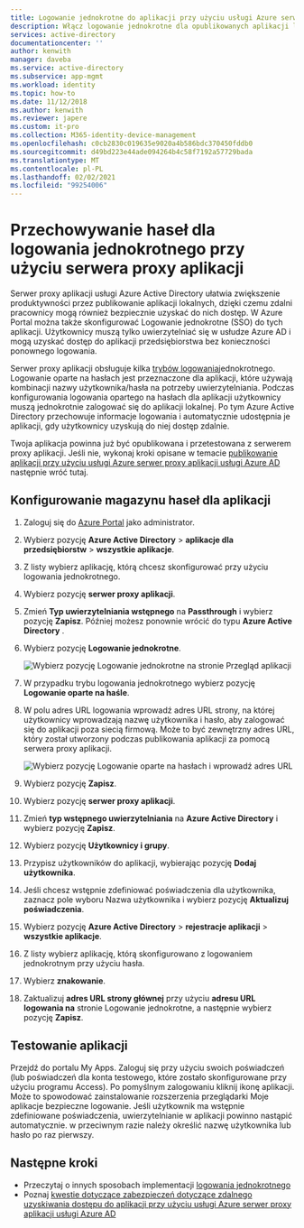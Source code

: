 ```yaml
---
title: Logowanie jednokrotne do aplikacji przy użyciu usługi Azure serwer proxy aplikacji usługi Azure AD | Microsoft Docs
description: Włącz logowanie jednokrotne dla opublikowanych aplikacji lokalnych przy użyciu usługi Azure serwer proxy aplikacji usługi Azure AD w Azure Portal.
services: active-directory
documentationcenter: ''
author: kenwith
manager: daveba
ms.service: active-directory
ms.subservice: app-mgmt
ms.workload: identity
ms.topic: how-to
ms.date: 11/12/2018
ms.author: kenwith
ms.reviewer: japere
ms.custom: it-pro
ms.collection: M365-identity-device-management
ms.openlocfilehash: c0cb2830c019635e9020a4b586bdc370450fddb0
ms.sourcegitcommit: d49bd223e44ade094264b4c58f7192a57729bada
ms.translationtype: MT
ms.contentlocale: pl-PL
ms.lasthandoff: 02/02/2021
ms.locfileid: "99254006"
---
```

# <a name="password-vaulting-for-single-sign-on-with-application-proxy"></a>Przechowywanie haseł dla logowania jednokrotnego przy użyciu serwera proxy aplikacji

Serwer proxy aplikacji usługi Azure Active Directory ułatwia zwiększenie produktywności przez publikowanie aplikacji lokalnych, dzięki czemu zdalni pracownicy mogą również bezpiecznie uzyskać do nich dostęp. W Azure Portal można także skonfigurować Logowanie jednokrotne (SSO) do tych aplikacji. Użytkownicy muszą tylko uwierzytelniać się w usłudze Azure AD i mogą uzyskać dostęp do aplikacji przedsiębiorstwa bez konieczności ponownego logowania.

Serwer proxy aplikacji obsługuje kilka [trybów logowania](sso-options.md#choosing-a-single-sign-on-method)jednokrotnego. Logowanie oparte na hasłach jest przeznaczone dla aplikacji, które używają kombinacji nazwy użytkownika/hasła na potrzeby uwierzytelniania. Podczas konfigurowania logowania opartego na hasłach dla aplikacji użytkownicy muszą jednokrotnie zalogować się do aplikacji lokalnej. Po tym Azure Active Directory przechowuje informacje logowania i automatycznie udostępnia je aplikacji, gdy użytkownicy uzyskują do niej dostęp zdalnie.

Twoja aplikacja powinna już być opublikowana i przetestowana z serwerem proxy aplikacji. Jeśli nie, wykonaj kroki opisane w temacie [publikowanie aplikacji przy użyciu usługi Azure serwer proxy aplikacji usługi Azure AD](application-proxy-add-on-premises-application.md) następnie wróć tutaj.

## <a name="set-up-password-vaulting-for-your-application"></a>Konfigurowanie magazynu haseł dla aplikacji

1. Zaloguj się do [Azure Portal](https://portal.azure.com) jako administrator.
1. Wybierz pozycję **Azure Active Directory**  >  **aplikacje dla przedsiębiorstw**  >  **wszystkie aplikacje**.
1. Z listy wybierz aplikację, którą chcesz skonfigurować przy użyciu logowania jednokrotnego.  
1. Wybierz pozycję **serwer proxy aplikacji**. 
1. Zmień **Typ uwierzytelniania wstępnego** na **Passthrough** i wybierz pozycję **Zapisz**. Później możesz ponownie wrócić do typu **Azure Active Directory** . 
1. Wybierz pozycję **Logowanie jednokrotne**.

   ![Wybierz pozycję Logowanie jednokrotne na stronie Przegląd aplikacji](./media/application-proxy-configure-single-sign-on-password-vaulting/select-sso.png)

1. W przypadku trybu logowania jednokrotnego wybierz pozycję **Logowanie oparte na haśle**.
1. W polu adres URL logowania wprowadź adres URL strony, na której użytkownicy wprowadzają nazwę użytkownika i hasło, aby zalogować się do aplikacji poza siecią firmową. Może to być zewnętrzny adres URL, który został utworzony podczas publikowania aplikacji za pomocą serwera proxy aplikacji.

   ![Wybierz pozycję Logowanie oparte na hasłach i wprowadź adres URL](./media/application-proxy-configure-single-sign-on-password-vaulting/password-sso.png)

1. Wybierz pozycję **Zapisz**.
1. Wybierz pozycję **serwer proxy aplikacji**. 
1. Zmień **typ wstępnego uwierzytelniania** na **Azure Active Directory** i wybierz pozycję **Zapisz**. 
1. Wybierz pozycję **Użytkownicy i grupy**.
1. Przypisz użytkowników do aplikacji, wybierając pozycję **Dodaj użytkownika**. 
1. Jeśli chcesz wstępnie zdefiniować poświadczenia dla użytkownika, zaznacz pole wyboru Nazwa użytkownika i wybierz pozycję **Aktualizuj poświadczenia**.
1. Wybierz pozycję **Azure Active Directory**  >  **rejestracje aplikacji**  >  **wszystkie aplikacje**.
1. Z listy wybierz aplikację, którą skonfigurowano z logowaniem jednokrotnym przy użyciu hasła.
1. Wybierz **znakowanie**. 
1. Zaktualizuj **adres URL strony głównej** przy użyciu **adresu URL logowania na** stronie Logowanie jednokrotne, a następnie wybierz pozycję **Zapisz**.  



<!-- Need to repro?
7. The page should tell you that a sign-in form was successfully detected at the provided URL. If it doesn't, select **Configure [your app name] Password Single Sign-on Settings** and choose **Manually detect sign-in fields**. Follow the instructions to point out where the sign-in credentials go. 
-->

## <a name="test-your-app"></a>Testowanie aplikacji

Przejdź do portalu My Apps. Zaloguj się przy użyciu swoich poświadczeń (lub poświadczeń dla konta testowego, które zostało skonfigurowane przy użyciu programu Access). Po pomyślnym zalogowaniu kliknij ikonę aplikacji. Może to spowodować zainstalowanie rozszerzenia przeglądarki Moje aplikacje bezpieczne logowanie. Jeśli użytkownik ma wstępnie zdefiniowane poświadczenia, uwierzytelnianie w aplikacji powinno nastąpić automatycznie. w przeciwnym razie należy określić nazwę użytkownika lub hasło po raz pierwszy. 

## <a name="next-steps"></a>Następne kroki

- Przeczytaj o innych sposobach implementacji [logowania jednokrotnego](what-is-single-sign-on.md)
- Poznaj [kwestie dotyczące zabezpieczeń dotyczące zdalnego uzyskiwania dostępu do aplikacji przy użyciu usługi Azure serwer proxy aplikacji usługi Azure AD](application-proxy-security.md)
